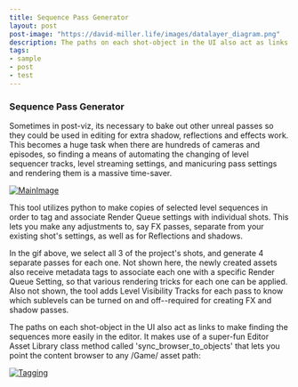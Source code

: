 ```yaml
---
title: Sequence Pass Generator
layout: post
post-image: "https://david-miller.life/images/datalayer_diagram.png"
description: The paths on each shot-object in the UI also act as links to make finding the sequences more easily in the editor.
tags:
- sample
- post
- test
---
```


### Sequence Pass Generator

Sometimes in post-viz, its necessary to bake out other unreal passes so they could be used in editing for extra shadow, reflections and effects work.  This becomes a huge task when there are hundreds of cameras and episodes, so finding a means of automating the changing of level sequencer tracks, level streaming settings, and manicuring pass settings and rendering them is a massive time-saver.

[![MainImage](https://david-miller.life/images/sequence_tool.gif)](https://david-miller.life/images/sequence_tool.gif)


This tool utilizes python to make copies of selected level sequences in order to tag and associate Render Queue settings with individual shots.  This lets you make any adjustments to, say FX passes, separate from your existing shot's settings, as well as for Reflections and shadows.

In the gif above, we select all 3 of the project's shots, and generate 4 separate passes for each one.  Not shown here, the newly created assets also receive metadata tags to associate each one with a specific Render Queue Setting, so that various rendering tricks for each one can be applied.  Also not shown, the tool adds Level Visibility Tracks for each pass to know which sublevels can be turned on and off--required for creating FX and shadow passes.

The paths on each shot-object in the UI also act as links to make finding the sequences more easily in the editor.  It makes use of a super-fun Editor Asset Library class method called 'sync_browser_to_objects' that lets you point the content browser to any /Game/ asset path:

[![Tagging](https://david-miller.life/images/sync_browser.png)](https://david-miller.life/images/sync_browser.png)
